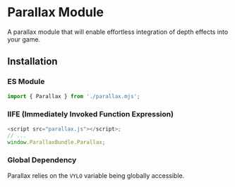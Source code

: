 # Parallax Module 
A parallax module that will enable effortless integration of depth effects into your game.

## Installation

### ES Module

```js
import { Parallax } from './parallax.mjs';
```

### IIFE (Immediately Invoked Function Expression)

```js
<script src="parallax.js"></script>;
// ...
window.ParallaxBundle.Parallax;
```

### Global Dependency

Parallax relies on the `VYLO` variable being globally accessible.
